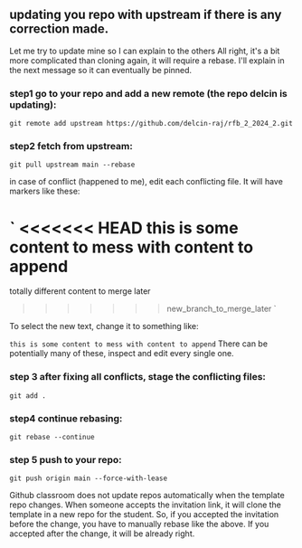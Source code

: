 ## updating you repo with upstream if there is any correction made.

Let me try to update mine so I can explain to the others
All right, it's a bit more complicated than cloning again, it will require a rebase. I'll explain in the next message so it can eventually be pinned.

### step1 go to your repo and add a new remote (the repo delcin is updating):
`git remote add upstream https://github.com/delcin-raj/rfb_2_2024_2.git`

### step2 fetch from upstream:
`git pull upstream main --rebase`

in case of conflict (happened to me), edit each conflicting file. It will have markers like these:

` <<<<<<< HEAD
this is some content to mess with
content to append
 =======
totally different content to merge later
>>>>>>> new_branch_to_merge_later `

To select the new text, change it to something like:

`this is some content to mess with
content to append`
There can be potentially many of these, inspect and edit every single one.

### step 3 after fixing all conflicts, stage the conflicting files:
`git add .`

### step4 continue rebasing:
`git rebase --continue`

### step 5 push to your repo:
`git push origin main --force-with-lease`

Github classroom does not update repos automatically when the template repo changes.
When someone accepts the invitation link, it will clone the template in a new repo for the student.
So, if you accepted the invitation before the change, you have to manually rebase like the above.
If you accepted after the change, it will be already right.